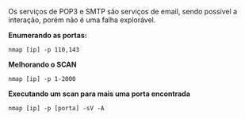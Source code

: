 Os serviços de POP3 e SMTP são serviços de email, sendo possível a interação, porém não é uma falha explorável.

**Enumerando as portas:**
```shell
nmap [ip] -p 110,143 
```

**Melhorando o SCAN**
``` shell
nmap [ip] -p 1-2000
```

**Executando um scan para mais uma porta encontrada**
```shell
nmap [ip] -p [porta] -sV -A
```
